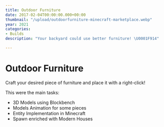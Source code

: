 ```yaml
---
title: Outdoor Furniture
date: 2017-02-04T00:00:00.000+00:00
thumbnail: "/upload/outdoorfurniture-minecraft-marketplace.webp"
year: 2021
categories:
- Builds
description: "Your backyard could use better furniture! \U0001F914"

---
```

# Outdoor Furniture

Craft your desired piece of furniture and place it with a right-click!

This were the main tasks:

* 3D Models using Blockbench
* Models Animation for some pieces
* Entity Implementation in Minecraft
* Spawn enriched with Modern Houses